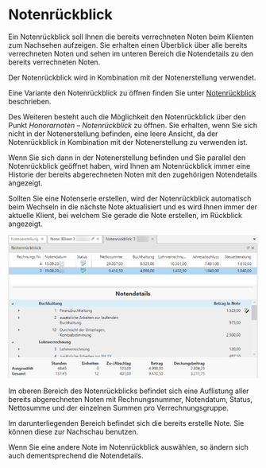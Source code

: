 # Notenrückblick

Ein Notenrückblick soll Ihnen die bereits verrechneten Noten beim
Klienten zum Nachsehen aufzeigen. Sie erhalten einen Überblick über alle
bereits verrechneten Noten und sehen im unteren Bereich die Notendetails
zu den bereits verrechneten Noten.

Der Notenrückblick wird in Kombination mit der Notenerstellung
verwendet.

Eine Variante den Notenrückblick zu öffnen finden Sie unter [Notenrückblick](/HONNext/Notenerstellung/Notenerstellung/#notenruckblick) beschrieben.

Des Weiteren besteht auch die Möglichkeit den Notenrückblick über den
Punkt *Honorarnoten – Notenrückblick* zu öffnen. Sie erhalten, wenn Sie
sich nicht in der Notenerstellung befinden, eine leere Ansicht, da der
Notenrückblick in Kombination mit der Notenerstellung zu verwenden ist.

Wenn Sie sich dann in der Notenerstellung befinden und Sie parallel den
Notenrückblick geöffnet haben, wird Ihnen am Notenrückblick immer eine
Historie der bereits abgerechneten Noten mit den zugehörigen
Notendetails angezeigt.

Sollten Sie eine Notenserie erstellen, wird der Notenrückblick
automatisch beim Wechseln in die nächste Note aktualisiert und es wird
Ihnen immer der aktuelle Klient, bei welchem Sie gerade die Note
erstellen, im Rückblick angezeigt.


![](<img/image331.png>)

Im oberen Bereich des Notenrückblicks befindet sich eine Auflistung
aller bereits abgerechneten Noten mit Rechnungsnummer, Notendatum,
Status, Nettosumme und der einzelnen Summen pro Verrechnungsgruppe.

Im darunterliegenden Bereich befindet sich die bereits erstelle Note.
Sie können diese zur Nachschau benutzen.

Wenn Sie eine andere Note im Notenrückblick auswählen, so ändern sich
auch dementsprechend die Notendetails.

